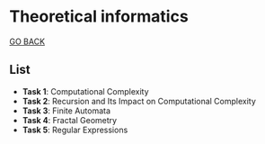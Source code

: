# Theoretical informatics

[GO BACK](https://github.com/0xMartin/UTB-FAI-programs)

## List
* __Task 1__: Computational Complexity
* __Task 2__: Recursion and Its Impact on Computational Complexity
* __Task 3__: Finite Automata
* __Task 4__: Fractal Geometry
* __Task 5__: Regular Expressions